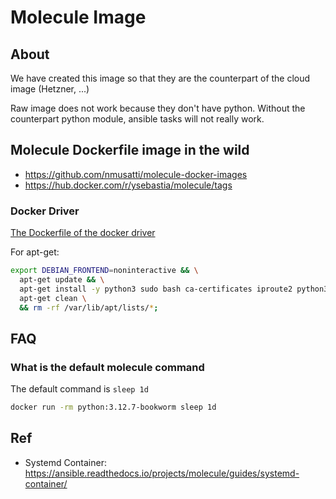 # Molecule Image

## About

We have created this image so that they are the counterpart of the
cloud image (Hetzner, ...)

Raw image does not work because they don't have python.
Without the counterpart python module, ansible tasks will not really work.

## Molecule Dockerfile image in the wild

* https://github.com/nmusatti/molecule-docker-images
* https://hub.docker.com/r/ysebastia/molecule/tags

### Docker Driver

[The Dockerfile of the docker driver](https://github.com/ansible-community/molecule-plugins/blob/main/src/molecule_plugins/docker/playbooks/Dockerfile.j2)

For apt-get:
```bash
export DEBIAN_FRONTEND=noninteractive && \
  apt-get update && \
  apt-get install -y python3 sudo bash ca-certificates iproute2 python3-apt aptitude rsync && \
  apt-get clean \
  && rm -rf /var/lib/apt/lists/*;
```

## FAQ

### What is the default molecule command

The default command is `sleep 1d`
```bash
docker run -rm python:3.12.7-bookworm sleep 1d 
```

## Ref

* Systemd Container: https://ansible.readthedocs.io/projects/molecule/guides/systemd-container/

